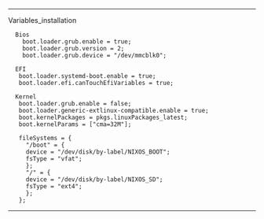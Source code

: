 ********************************************************************************
  Variables_installation

      Bios
        boot.loader.grub.enable = true;
        boot.loader.grub.version = 2;
        boot.loader.grub.device = "/dev/mmcblk0";

      EFI
       boot.loader.systemd-boot.enable = true;
       boot.loader.efi.canTouchEfiVariables = true;

      Kernel
       boot.loader.grub.enable = false;
       boot.loader.generic-extlinux-compatible.enable = true;
       boot.kernelPackages = pkgs.linuxPackages_latest;
       boot.kernelParams = ["cma=32M"];

       fileSystems = {
         "/boot" = {
         device = "/dev/disk/by-label/NIXOS_BOOT";
         fsType = "vfat";
         };
         "/" = {
         device = "/dev/disk/by-label/NIXOS_SD";
         fsType = "ext4";
         };
       };
********************************************************************************
